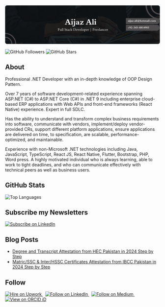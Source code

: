   ![Header](https://github.com/aijazbinqasim/aijazbinqasim/blob/main/final.png?raw=true)
  
  <p align="left">
   <img src="https://img.shields.io/github/followers/aijazbinqasim?label=Follow&style=social" alt="GitHub Followers" />
   <img src="https://img.shields.io/github/stars/aijazbinqasim?label=Stars" alt="GitHub Stars" />
  </p>

## About
  <p>
    Professional .NET Developer with an in-depth knowledge of OOP Design Pattern.
  </p>
  <p>
    Over 7 years of software development-related experience spanning ASP.NET (C#) to ASP.NET Core (C#) in .NET 9 including enterprise cloud-based ERP applications with Web APIs and front-end frameworks (React 
    Native) experience. Expert in full SDLC.
  </p>
  <p>
    Has the ability to understand and transform complex business requirements into software, communicate with vendors, implement/deploy vendor-provided CRs, support different platform applications, ensure 
    applications are delivered on time, to specification, are scalable, performance-optimized, and maintainable. 
  </p>
  <p>
    Experience with non-Microsoft .NET technologies including Java, JavaScript, TypeScript, React JS, React Native, Flutter, Bootstrap, PHP, Word press. A highly motivated individual who is always learning, able 
    to work to tight deadlines, and who can communicate effectively with technical peers as well as business users.
  </p>
  
  ## GitHub Stats
<p align="left">
  <img src="https://github-readme-stats.vercel.app/api/top-langs/?username=aijazbinqasim&layout=compact&theme=highcontrast" alt="Top Languages" />
</p>

## Subscribe my Newsletters
<a href="https://www.linkedin.com/build-relation/newsletter-follow?entityUrn=7279114645959839744" title="Subscribe on LinkedIn">
   <img src="https://img.shields.io/badge/LinkedIn-0077B5?style=for-the-badge&logo=linkedin&logoColor=white" alt="Subscribe on LinkedIn"/>
</a>

## Blog Posts
<!-- BLOG-POST-LIST:START -->
- [Degree and Transcript Attestation from HEC Pakistan in 2024 Step by Step](https://medium.com/@aijazwrites/degree-and-transcript-attestation-from-hec-pakistan-in-2024-step-by-step-fe42ffc7d654?source=rss-76e2edb5216a------2)
- [Matric/SSC &amp; Inter/HSSC Certificates Attestation from IBCC Pakistan in 2024 Step by Step](https://medium.com/@aijazwrites/matric-ssc-and-inter-hssc-certificates-attestation-from-ibcc-pakistan-in-2024-step-by-step-607278243c6d?source=rss-76e2edb5216a------2)
<!-- BLOG-POST-LIST:END -->

## Follow
<p align="left">
  <a href="https://www.upwork.com/freelancers/~01943fc50d07040467?mp_source=share" title="Hire on Upwork">
    <img src="https://img.shields.io/badge/UpWork-6FDA44?style=for-the-badge&logo=Upwork&logoColor=white" alt="Hire on Upwork"/>
</a>&nbsp;
<a href="https://www.linkedin.com/comm/mynetwork/discovery-see-all?usecase=PEOPLE_FOLLOWS&followMember=aijazbinqasim" title="Follow on LinkedIn">
   <img src="https://img.shields.io/badge/LinkedIn-0077B5?style=for-the-badge&logo=linkedin&logoColor=white" alt="Follow on LinkedIn"/>
</a>&nbsp;
<a href="https://medium.com/@aijazwrites/" title="Follow on Medium">
  <img src="https://img.shields.io/badge/Medium-12100E?style=for-the-badge&logo=medium&logoColor=white" alt="Follow on Medium" />
</a>&nbsp;
  <a
     id="cy-effective-orcid-url"
     class="underline"
     title="View on ORCID iD"
     href="https://orcid.org/0009-0005-4690-6187"
     target="orcid.widget"
     rel="me noopener noreferrer">
     <img
        src="https://img.shields.io/badge/orcid-A6CE39?style=for-the-badge&logo=orcid&logoColor=white" alt="View on ORCID iD"/>
    </a>
</p>
